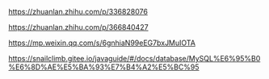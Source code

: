 







https://zhuanlan.zhihu.com/p/336828076

https://zhuanlan.zhihu.com/p/366840427

https://mp.weixin.qq.com/s/6gnhiaN99eEG7bxJMuIOTA



https://snailclimb.gitee.io/javaguide/#/docs/database/MySQL%E6%95%B0%E6%8D%AE%E5%BA%93%E7%B4%A2%E5%BC%95
